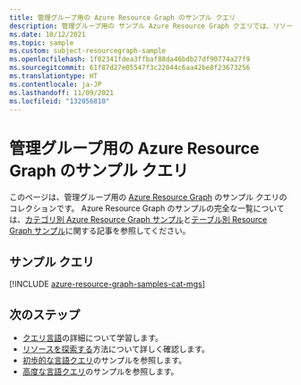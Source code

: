 ```yaml
---
title: 管理グループ用の Azure Resource Graph のサンプル クエリ
description: 管理グループ用の サンプル Azure Resource Graph クエリでは、リソースの種類とテーブルを使用して管理グループの詳細にアクセスする方法を示します。
ms.date: 10/12/2021
ms.topic: sample
ms.custom: subject-resourcegraph-sample
ms.openlocfilehash: 1f02341fdea3ffbaf88da46bdb27df90774a27f9
ms.sourcegitcommit: 61f87d27e05547f3c22044c6aa42be8f23673256
ms.translationtype: HT
ms.contentlocale: ja-JP
ms.lasthandoff: 11/09/2021
ms.locfileid: "132056810"
---
```

# <a name="azure-resource-graph-sample-queries-for-management-groups"></a>管理グループ用の Azure Resource Graph のサンプル クエリ

このページは、管理グループ用の [Azure Resource Graph](../resource-graph/overview.md) のサンプル クエリのコレクションです。 Azure Resource Graph のサンプルの完全な一覧については、[カテゴリ別 Azure Resource Graph サンプル](../resource-graph/samples/samples-by-category.md)と[テーブル別 Resource Graph サンプル](../resource-graph/samples/samples-by-table.md)に関する記事を参照してください。

## <a name="sample-queries"></a>サンプル クエリ

[!INCLUDE [azure-resource-graph-samples-cat-mgs](../../../includes/resource-graph/samples/bycat/management-groups.md)]

## <a name="next-steps"></a>次のステップ

- [クエリ言語](../resource-graph/concepts/query-language.md)の詳細について学習します。
- [リソースを探索する](../resource-graph/concepts/explore-resources.md)方法について詳しく確認します。
- [初歩的な言語クエリ](../resource-graph/samples/starter.md)のサンプルを参照します。
- [高度な言語クエリ](../resource-graph/samples/advanced.md)のサンプルを参照します。
